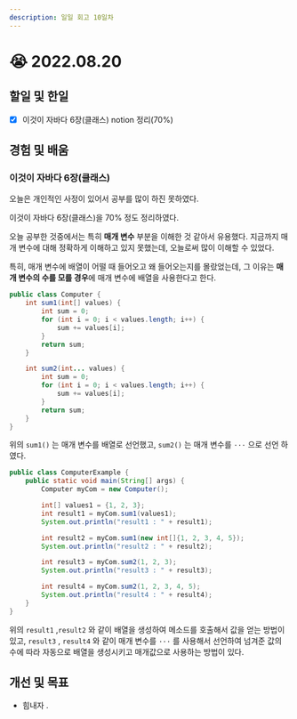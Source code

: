 ```yaml
---
description: 일일 회고 10일차
---
```


# 😭 2022.08.20

## 할일 및 한일

* [x] 이것이 자바다 6장(클래스) notion 정리(70%)

## 경험 및 배움

### 이것이 자바다 6장(클래스)

오늘은 개인적인 사정이 있어서 공부를 많이 하진 못하였다.

이것이 자바다 6장(클래스)을 70% 정도 정리하였다.

오늘 공부한 것중에서는 특히 **매개 변수** 부분을 이해한 것 같아서 유용했다. 지금까지 매개 변수에 대해 정확하게 이해하고 있지 못했는데, 오늘로써 많이 이해할 수 있었다.

특히, 매개 변수에 배열이 어떨 때 들어오고 왜 들어오는지를 몰랐었는데, 그 이유는 **매개 변수의 수를 모를 경우**에 매개 변수에 배열을 사용한다고 한다.

```java
public class Computer {
    int sum1(int[] values) {
        int sum = 0;
        for (int i = 0; i < values.length; i++) {
            sum += values[i];
        }
        return sum;
    }

    int sum2(int... values) {
        int sum = 0;
        for (int i = 0; i < values.length; i++) {
            sum += values[i];
        }
        return sum;
    }
}

```

위의 `sum1()` 는 매개 변수를 배열로 선언했고, `sum2()` 는 매개 변수를 `···` 으로 선언 하였다.

```java
public class ComputerExample {
    public static void main(String[] args) {
        Computer myCom = new Computer();

        int[] values1 = {1, 2, 3};
        int result1 = myCom.sum1(values1);
        System.out.println("result1 : " + result1);

        int result2 = myCom.sum1(new int[]{1, 2, 3, 4, 5});
        System.out.println("result2 : " + result2);

        int result3 = myCom.sum2(1, 2, 3);
        System.out.println("result3 : " + result3);

        int result4 = myCom.sum2(1, 2, 3, 4, 5);
        System.out.println("result4 : " + result4);
    }
}

```

위의 `result1` ,`result2` 와 같이 배열을 생성하여 메소드를 호출해서 값을 얻는 방법이 있고, `result3` , `result4` 와 같이 매개 변수를 `···` 를 사용해서 선언하여 넘겨준 값의 수에 따라 자동으로 배열을 생성시키고 매개값으로 사용하는 방법이 있다.

## 개선 및 목표

* 힘내자 .
